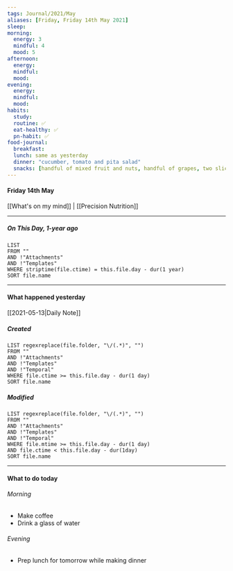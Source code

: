 ```yaml
---
tags: Journal/2021/May
aliases: [Friday, Friday 14th May 2021]
sleep: 
morning:
  energy: 3
  mindful: 4
  mood: 5
afternoon:
  energy:
  mindful:
  mood:
evening:
  energy:
  mindful:
  mood:
habits:
  study: 
  routine: ✅
  eat-healthy: ✅
  pn-habit: ✅
food-journal:
  breakfast: 
  lunch: same as yesterday
  dinner: "cucumber, tomato and pita salad"
  snacks: [handful of mixed fruit and nuts, handful of grapes, two slices of toast with peanut butter]
---
```

#### Friday 14th May

[[What's on my mind]] | [[Precision Nutrition]]

--- 
##### On This Day, 1-year ago

```dataview
LIST
FROM ""
AND !"Attachments"
AND !"Templates"
WHERE striptime(file.ctime) = this.file.day - dur(1 year)
SORT file.name
```

---
#### What happened yesterday

[[2021-05-13|Daily Note]]

##### Created

```dataview
LIST regexreplace(file.folder, "\/(.*)", "")
FROM ""
AND !"Attachments"
AND !"Templates"
AND !"Temporal"
WHERE file.ctime >= this.file.day - dur(1 day)
SORT file.name
```

##### Modified

```dataview
LIST regexreplace(file.folder, "\/(.*)", "")
FROM ""
AND !"Attachments"
AND !"Templates"
AND !"Temporal"
WHERE file.mtime >= this.file.day - dur(1 day)
AND file.ctime < this.file.day - dur(1day)
SORT file.name
```

---

#### What to do today

###### Morning
- Make coffee
- Drink a glass of water

###### Evening
- Prep lunch for tomorrow while making dinner





